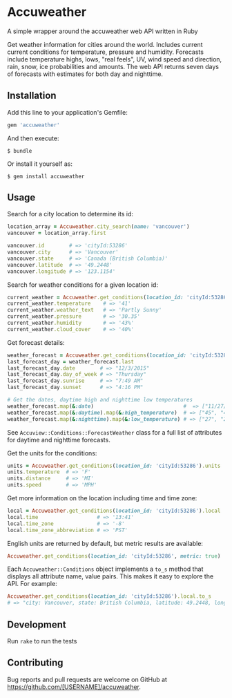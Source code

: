 # Accuweather

A simple wrapper around the accuweather web API written in Ruby

Get weather information for cities around the world. Includes current current conditions for temperature, pressure and humidity. Forecasts include temperature highs, lows, "real feels", UV, wind speed and direction, rain, snow, ice probabilities and amounts. The web API returns seven days of forecasts with estimates for both day and nighttime.

## Installation

Add this line to your application's Gemfile:

```ruby
gem 'accuweather'
```

And then execute:

    $ bundle

Or install it yourself as:

    $ gem install accuweather

## Usage

Search for a city location to determine its id:

```ruby
location_array = Accuweather.city_search(name: 'vancouver')
vancouver = location_array.first

vancouver.id        # => 'cityId:53286'
vancouver.city      # => 'Vancouver'
vancouver.state     # => 'Canada (British Columbia)'
vancouver.latitude  # => '49.2448'
vancouver.longitude # => '123.1154'
```

Search for weather conditions for a given location id:

```ruby
current_weather = Accuweather.get_conditions(location_id: 'cityId:53286').current
current_weather.temperature    # => '41'
current_weather.weather_text   # => 'Partly Sunny'
current_weather.pressure       # => '30.35'
current_weather.humidity       # => '43%'
current_weather.cloud_cover    # => '40%'
```

Get forecast details:

```ruby
weather_forecast = Accuweather.get_conditions(location_id: 'cityId:53286').forecast
last_forecast_day = weather_forecast.last
last_forecast_day.date        # => "12/3/2015"
last_forecast_day.day_of_week # => "Thursday"
last_forecast_day.sunrise     # => "7:49 AM"
last_forecast_day.sunset      # => "4:16 PM"

# Get the dates, daytime high and nighttime low temperatures
weather_forecast.map(&:date)                             #  => ["11/27/2015", "11/28/2015", "11/29/2015", "11/30/2015", "12/1/2015", "12/2/2015", "12/3/2015"]
weather_forecast.map(&:daytime).map(&:high_temperature)  # => ["45", "45", "47", "44", "44", "48", "48"]
weather_forecast.map(&:nighttime).map(&:low_temperature) # => ["27", "28", "31", "32", "40", "42", "36"]
```

See `Accuview::Conditions::ForecastWeather` class for a full list of attributes for daytime and nighttime forecasts.

Get the units for the conditions:

```ruby
units = Accuweather.get_conditions(location_id: 'cityId:53286').units
units.temperature  # => 'F'
units.distance     # => 'MI'
units.speed        # => 'MPH'
```

Get more information on the location including time and time zone:

```ruby
local = Accuweather.get_conditions(location_id: 'cityId:53286').local
local.time                   # => '13:41'
local.time_zone              # => '-8'
local.time_zone_abbreviation # => 'PST'
```

English units are returned by default, but metric results are available:

```ruby
Accuweather.get_conditions(location_id: 'cityId:53286', metric: true)
```

Each `Accuweather::Conditions` object implements a `to_s` method that displays all attribute
name, value pairs. This makes it easy to explore the API. For example:

```ruby
Accuweather.get_conditions(location_id: 'cityId:53286').local.to_s
# => "city: Vancouver, state: British Columbia, latitude: 49.2448, longitude: -123.1154, time: 16:58, time_zone: -8, obs_daylight: 0, current_gmt_offset: -8, time_zone_abbreviation: PST"
```

## Development

Run `rake` to run the tests

## Contributing

Bug reports and pull requests are welcome on GitHub at https://github.com/[USERNAME]/accuweather.

